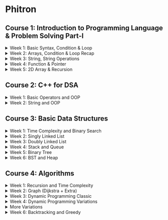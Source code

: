 # Phitron

## Course 1: Introduction to Programming Language & Problem Solving Part-I

<details>
<summary>Week 1: Basic Syntax, Condition & Loop</summary>
    <ul>
        <li>Data types and limitations</li>
        <li>Operators, Conditional Statement</li>
        <li>Loop & Nested Loop</li>
    </ul>
</details>

<details>
<summary>Week 2: Arrays, Condition & Loop Recap</summary>
    <ul>
        <li>Nested if-else recap</li>
        <li>Nested Loop recap</li>
        <li>Array</li>
    </ul>
</details>

<details>
<summary>Week 3: String, String Operations</summary>
    <ul>
        <li>Array Operations</li>
        <li>String</li>
        <li>String Operation</li>
    </ul>
</details>

<details>
<summary>Week 4: Function & Pointer</summary>
    <ul>
        <li>Nested loop reacap</li>
        <li>Function</li>
        <li>Pointer</li>
    </ul>
</details>

<details>
<summary>Week 5: 2D Array & Recursion</summary>
    <ul>
        <li>2D Array</li>
        <li>Recursion</li>
        <li>Recursion Problem Solving</li>
    </ul>
</details>

## Course 2: C++ for DSA

<details>
<summary>Week 1: Basic Operators and OOP</summary>
    <ul>
        <li>Basic Operators</li>
        <li>Dynamic Memory Allocation</li>
        <li>Class and Object</li>
    </ul>
</details>

<details>
<summary>Week 2: String and OOP</summary>
    <ul>
        <li>String</li>
        <li>Class and String</li>
        <li>Array of Objects</li>
    </ul>
</details>

## Course 3: Basic Data Structures

<details>
<summary>Week 1: Time Complexity and Binary Search</summary>
    <ul>
        <li>Time Complexsity</li>
        <li>STL Vector</li>
        <li>Prefix Sum and Binary Search</li>
    </ul>
</details>

<details>
<summary>Week 2: Singly Linked List</summary>
    <ul>
        <li>Singly Linked List</li>
        <li>Operations on Singly Linked List</li>
        <li>Singly Linked List Recap</li>
    </ul>
</details>

<details>
<summary>Week 3: Doubly Linked List</summary>
    <ul>
        <li>Doubly Linked List</li>
        <li>STL List and Cycle Detection</li>
        <li>Linked List related problem solving</li>
    </ul>
</details>

<details>
<summary>Week 4: Stack and Queue</summary>
    <ul>
        <li>Queue Implementation</li>
        <li>STL Stack and Queue</li>
        <li>Stack and Queue related problem solving</li>
    </ul>
</details>

<details>
<summary>Week 5: Binary Tree</summary>
    <ul>
        <li>Binary Tree Implementation</li>
        <li>Binary Tree Operations</li>
        <li>Binary Tree related problem solving</li>
    </ul>
</details>

<details>
<summary>Week 6: BST and Heap</summary>
    <ul>
        <li>BST Implementation</li>
        <li>Heap Implementation</li>
        <li>STL Priority Queue and Map</li>
    </ul>
</details>


## Course 4: Algorithms

<details>
<summary>Week 1: Recursion and Time Complexity</summary>
    <ul>
        <li>Graph Presentation</li>
        <li>BFS</li>
        <li>DFS & Cycle Presentation</li>
    </ul>
</details>

<details>
<summary>Week 2: Graph (Dijkstra + Extra)</summary>
    <ul>
        <li>Dijkstra Algorithm</li>
        <li>Bellman Ford Algorithm</li>
        <li>Floyd Warshall Algorithm</li>
    </ul>
</details>

<details>
<summary>Week 3: Dynamic Programming Classic</summary>
    <ul>
        <li>Fibonacci Series</li>
        <li>0-1 Knapsack</li>
        <li>Unbounded Knapsack</li>
    </ul>
</details>

<details>
<summary>Week 4: Dynamic Programming Variations</summary>
    <ul>
        <li>Knapsack Variations</li>
        <li>Coin Change DP</li>
        <li>LCS</li>
    </ul>
</details>

<details>
<summary>More Variations</summary>
    <ul>
        <li>Unbounded Knapsack Variations</li>
        <li>LCS Variations</li>
        <li>Hashing</li>
    </ul>
</details>

<details>
<summary>Week 6: Backtracking and Greedy</summary>
    <ul>
        <li>Backtracking</li>
        <li>Greedy Approach</li>
        <li>Minimum Spanning Tree</li>
    </ul>
</details>